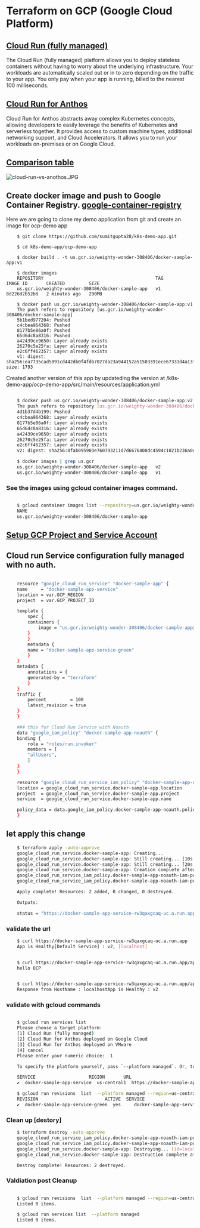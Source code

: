 # Terraform on GCP (Google Cloud Platform)


## [Cloud Run (fully managed)](https://cloud.google.com/kuberun/docs/choosing-a-platform#cloud-run-fully-managed)

The Cloud Run (fully managed) platform allows you to deploy stateless containers without having to worry about the underlying infrastructure. Your workloads are automatically scaled out or in to zero depending on the traffic to your app. You only pay when your app is running, billed to the nearest 100 milliseconds.

## [Cloud Run for Anthos](https://cloud.google.com/kuberun/docs/choosing-a-platform#cloud-run-for-anthos)

Cloud Run for Anthos abstracts away complex Kubernetes concepts, allowing developers to easily leverage the benefits of Kubernetes and serverless together. It provides access to custom machine types, additional networking support, and Cloud Accelerators. It allows you to run your workloads on-premises or on Google Cloud.

## [Comparison table](https://cloud.google.com/kuberun/docs/choosing-a-platform#comparison_table)

![cloud-run-vs-anothos.JPG](./images/cloud-run-vs-anothos.JPG)


## Create docker image and push to Google Container Registry. [google-container-registry](https://cloud.google.com/container-registry/docs/pushing-and-pulling)

Here we are going to clone my demo application from git and create an image for ocp-demo app

```
    $ git clone https://github.com/sumitgupta28/k8s-demo-app.git

    $ cd k8s-demo-app/ocp-demo-app

    $ docker build . -t us.gcr.io/weighty-wonder-308406/docker-sample-app:v1

    $ docker images
    REPOSITORY                                          TAG                IMAGE ID       CREATED         SIZE
    us.gcr.io/weighty-wonder-308406/docker-sample-app   v1                 8d226d2b52b8   2 minutes ago   290MB

    $ docker push us.gcr.io/weighty-wonder-308406/docker-sample-app:v1
    The push refers to repository [us.gcr.io/weighty-wonder-308406/docker-sample-app]
    5b1bed977204: Pushed
    c4cbea964368: Pushed
    8177b5e86a0f: Pushed
    65d6dc8a8316: Pushed
    a42439ce9650: Layer already exists
    26270c5e25fa: Layer already exists
    e2c6ff462357: Layer already exists
    v1: digest: sha256:ea7735cad5891cd442db0f4fdb7027da23a944152a51503391ece67331d4a13f size: 1793

```

Created another version of this app by updateding the version at /k8s-demo-app/ocp-demo-app/src/main/resources/application.yml

```sh

    $ docker push us.gcr.io/weighty-wonder-308406/docker-sample-app:v2
    The push refers to repository [us.gcr.io/weighty-wonder-308406/docker-sample-app]
    4d1b37d4b199: Pushed
    c4cbea964368: Layer already exists
    8177b5e86a0f: Layer already exists
    65d6dc8a8316: Layer already exists
    a42439ce9650: Layer already exists
    26270c5e25fa: Layer already exists
    e2c6ff462357: Layer already exists
    v2: digest: sha256:8fab095903e760793211d7d6676408dc4594c1021b236a0db4ea67aa221d5091 size: 1793

    $ docker images | grep us.gcr
    us.gcr.io/weighty-wonder-308406/docker-sample-app   v2                 b984deef9c4e   2 minutes ago    290MB
    us.gcr.io/weighty-wonder-308406/docker-sample-app   v1                 8d226d2b52b8   11 minutes ago   290MB

```

### See the images using gcloud container images command.

```sh

    $ gcloud container images list --repository=us.gcr.io/weighty-wonder-308406
    NAME
    us.gcr.io/weighty-wonder-308406/docker-sample-app

```

## [Setup GCP Project and Service Account](../01-gcp-setup/README.md) 

## Cloud run Service configuration fully managed with no auth.

```sh

    resource "google_cloud_run_service" "docker-sample-app" {
    name     = "docker-sample-app-service"
    location = var.GCP_REGION
    project  = var.GCP_PROJECT_ID

    template {
        spec {
        containers {
            image = "us.gcr.io/weighty-wonder-308406/docker-sample-app@sha256:8fab095903e760793211d7d6676408dc4594c1021b236a0db4ea67aa221d5091"
        }
        }
        metadata {
        name = "docker-sample-app-service-green"
        }
    }
    metadata {
        annotations = {
        generated-by = "terraform"
        }
    }
    traffic {
        percent         = 100
        latest_revision = true
    }
    }

    ### this for Cloud Run Service with Noauth
    data "google_iam_policy" "docker-sample-app-noauth" {
    binding {
        role = "roles/run.invoker"
        members = [
        "allUsers",
        ]
    }
    }

    resource "google_cloud_run_service_iam_policy" "docker-sample-app-noauth-iam-policy" {
    location = google_cloud_run_service.docker-sample-app.location
    project  = google_cloud_run_service.docker-sample-app.project
    service  = google_cloud_run_service.docker-sample-app.name

    policy_data = data.google_iam_policy.docker-sample-app-noauth.policy_data
    }

```

## let apply this change 

```sh
    $ terraform apply -auto-approve
    google_cloud_run_service.docker-sample-app: Creating...
    google_cloud_run_service.docker-sample-app: Still creating... [10s elapsed]
    google_cloud_run_service.docker-sample-app: Still creating... [20s elapsed]
    google_cloud_run_service.docker-sample-app: Creation complete after 28s [id=locations/us-central1/namespaces/weighty-wonder-308406/services/docker-sample-app-service]
    google_cloud_run_service_iam_policy.docker-sample-app-noauth-iam-policy: Creating...
    google_cloud_run_service_iam_policy.docker-sample-app-noauth-iam-policy: Creation complete after 1s [id=v1/projects/weighty-wonder-308406/locations/us-central1/services/docker-sample-app-service]

    Apply complete! Resources: 2 added, 0 changed, 0 destroyed.

    Outputs:

    status = "https://docker-sample-app-service-rw3qaxgcaq-uc.a.run.app"

```

### validate the url 

```sh
    $ curl https://docker-sample-app-service-rw3qaxgcaq-uc.a.run.app
    App is Healthy[Default Service] : v2, [localhost]


    $ curl https://docker-sample-app-service-rw3qaxgcaq-uc.a.run.app/api/hello
    hello OCP


    $ curl https://docker-sample-app-service-rw3qaxgcaq-uc.a.run.app/api/health
    Response from HostName : localhostApp is Healthy : v2
```

### validate with gcloud commands

```sh

    $ gcloud run services list
    Please choose a target platform:
    [1] Cloud Run (fully managed)
    [2] Cloud Run for Anthos deployed on Google Cloud
    [3] Cloud Run for Anthos deployed on VMware
    [4] cancel
    Please enter your numeric choice:  1

    To specify the platform yourself, pass `--platform managed`. Or, to make this the default target platform, run `gcloud config set run/platform managed`.

    SERVICE                    REGION       URL                                                        LAST DEPLOYED BY             LAST DEPLOYED AT
    ✔  docker-sample-app-service  us-central1  https://docker-sample-app-service-rw3qaxgcaq-uc.a.run.app  terraform-sa@weighty-wonder-308406.iam.gserviceaccount.com  2021-04-18T01:43:43.137605Z

    $ gcloud run revisions  list  --platform managed --region=us-central1
    REVISION                         ACTIVE  SERVICE                    DEPLOYED                 DEPLOYED BY
    ✔  docker-sample-app-service-green  yes     docker-sample-app-service  2021-04-18 01:43:23 UTC  terraform-sa@weighty-wonder-308406.iam.gserviceaccount.com

```


### Clean up [destory]

```sh
    $ terraform destroy -auto-approve
    google_cloud_run_service_iam_policy.docker-sample-app-noauth-iam-policy: Destroying... [id=v1/projects/weighty-wonder-308406/locations/us-central1/services/docker-sample-app-service]
    google_cloud_run_service_iam_policy.docker-sample-app-noauth-iam-policy: Destruction complete after 1s
    google_cloud_run_service.docker-sample-app: Destroying... [id=locations/us-central1/namespaces/weighty-wonder-308406/services/docker-sample-app-service]
    google_cloud_run_service.docker-sample-app: Destruction complete after 1s

    Destroy complete! Resources: 2 destroyed.
```

### Valdiation post Cleanup 

```sh

    $ gcloud run revisions  list  --platform managed --region=us-central1
    Listed 0 items.

    $ gcloud run services list  --platform managed
    Listed 0 items.

```